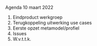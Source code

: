 Agenda 10 maart 2022

1. Eindproduct werkgroep
2. Terugkoppeling uitwerking use cases
3. Eerste opzet metamodel/profiel
4. Issues
5. W.v.t.t.k.
